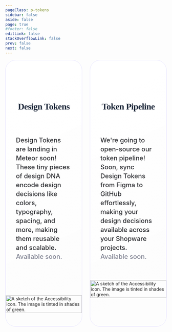```yaml
---
pageClass: p-tokens
sidebar: false
aside: false
page: true
#footer: false
editLink: false
stackOverflowLink: false
prev: false
next: false
---
```


<script setup>
import SwagTokensHero from "../components/tokens/SwagTokensHero.vue";
import Label from "../components/interaction/Label.vue";
</script>

<SwagTokensHero class="mb-[40px] mt-[40px]">
    <template #label>Design Tokens</template>
    <template #title>Refining our design language.</template>
    <template #content><p>Design Tokens are the heartbeat of our design system. They encapsulate the essential elements of your design language – colors, typography, spacing, and beyond – into a unified, flexible format that speaks directly to both designers and developers. Stay tuned for the unveiling of Design Tokens in Meteor.</p></template>
    
</SwagTokensHero>

<section class="tokens--container md:max-w-12/12 mb-[72px]">
    <div class="design-tokens--container md:max-w-6/12">
        <div class="tokens-content">
        <Label />
            <h2>Design Tokens</h2>
            <div class="tokens-copy">
                <p>Design Tokens are landing in Meteor soon! These tiny pieces of design DNA encode design decisions like colors, typography, spacing, and more, making them reusable and scalable. <span>Available soon.</span></p>
            </div>
        </div>
        <div class="tokens-image">
        <picture>
    <source media="(prefers-color-scheme: dark)" srcset="/tokens/design-tokens-pills@dark.png 2x">
    <img class="class" decoding="async" loading="lazy" alt="A sketch of the Accessibility icon. The image is tinted in shades of green." srcset="/tokens/design-tokens-pills.png 2x" src="/tokens/design-tokens-pills.png" width="100%" height="auto">
    </picture>
        </div>
    </div>
    <div class="tokens-pipeline--container md:max-w-6/12">
        <div class="tokens-content">
        <Label />
            <h2>Token Pipeline</h2>
            <div class="tokens-copy">
                <p>We're going to open-source our token pipeline! Soon, sync Design Tokens from Figma to GitHub effortlessly, making your design decisions available across your Shopware projects. <span>Available soon.</span></p>
            </div>
            </div>
            <div class="tokens-image">
        <picture>
    <source media="(prefers-color-scheme: dark)" srcset="/tokens/design-sync-tools@dark.png 2x">
    <img class="class" decoding="async" loading="lazy" alt="A sketch of the Accessibility icon. The image is tinted in shades of green." srcset="/tokens/design-sync-tools.png 2x" src="/tokens/design-sync-tools.png" width="100%" height="auto">
    </picture>
        </div>
    </div>
</section>




<style lang="scss">
    .tokens--container {
        display: flex;
        align-items: flex-start;
        gap: 24px;
        align-self: stretch;

        .design-tokens--container {
            display: flex;
            padding: 90px 0px 42px 0px;
            flex-direction: column;
            align-items: center;
            gap: 32px;
            flex: 1 0 0;
            align-self: stretch;
            border-radius: 32px;
            border: 1px solid #E4E1FF;
            background: linear-gradient(155deg, #FFF 15.93%, rgba(250, 252, 250, 0.00) 84.78%);
            .dark & {
            background: linear-gradient(155deg, #1A1F26 15.93%, #1A1F26 84.78%);
            border: 1px solid #12141E;
         }

            .tokens-content {
                padding-bottom: 55px;
            }
        }
        .tokens-pipeline--container {
            display: flex;
            padding: 90px 0px 24px 0px;
            flex-direction: column;
            align-items: center;
            gap: 32px;
            flex: 1 0 0;
            align-self: stretch;
            border-radius: 32px;
            border: 1px solid #E4E1FF;
            background: linear-gradient(155deg, #FFF 15.93%, rgba(250, 252, 250, 0.00) 84.78%);
            .dark & {
            background: linear-gradient(155deg, #1A1F26 15.93%, #1A1F26 84.78%);
            border: 1px solid #12141E;
         }
        }

        .tokens-content {
                display: flex;
                flex-direction: column;
                justify-content: center;
                align-items: center;
                gap: 4px;
                align-self: stretch;
                padding: 0px 32px 8px;
                .dark & {
                    filter: invert(1) hue-rotate(-180deg);
                }

                h2 {
                color: #1E293B;
                text-align: center;
                font-family: Poppins;
                font-size: 28px;
                font-style: normal;
                font-weight: 600;
                line-height: normal;
                letter-spacing: -0.8px;
                }
                .tokens-copy {
                    display: flex;
                    padding-top: 32px;
                    justify-content: center;
                    align-items: center;
                    gap: 10px;
                    

                    p {
                    color: #2D2E32;
                    /* Inter/Desktop/Text/l/Medium */
                    font-family: Inter;
                    font-size: 20px;
                    font-style: normal;
                    font-weight: 500;
                    line-height: 140%; /* 28px */
                    

                        span {
                            color: #808392;

                            /* Inter/Desktop/Text/l/Medium */
                            font-family: Inter;
                            font-size: 20px;
                            font-style: normal;
                            font-weight: 500;
                            line-height: 140%;
                        }
                    }
                }
            }
    }
</style>